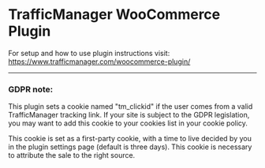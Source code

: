 # TrafficManager WooCommerce Plugin

For setup and how to use plugin instructions visit: 
https://www.trafficmanager.com/woocommerce-plugin/

---

### GDPR note:

This plugin sets a cookie named "tm_clickid" if the user comes from a valid TrafficManager tracking link.
If your site is subject to the GDPR legislation, you may want to add this cookie to your cookies list in your cookie policy.

This cookie is set as a first-party cookie, with a time to live decided by you in the plugin settings page (default is three days).
This cookie is necessary to attribute the sale to the right source.
